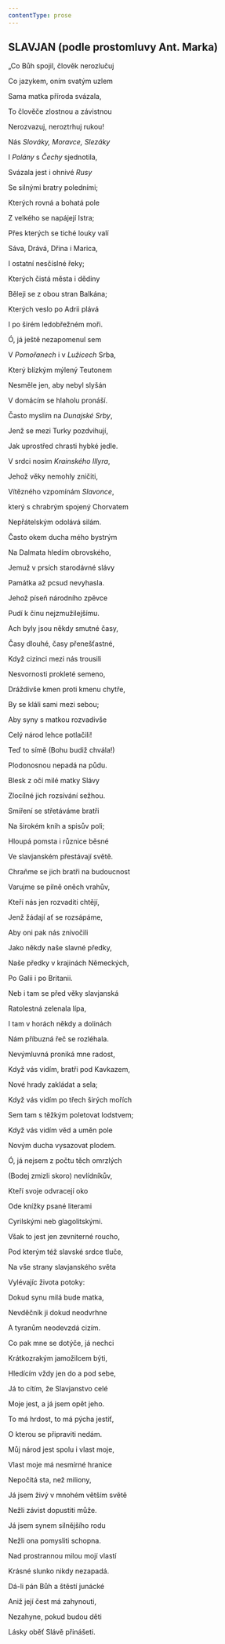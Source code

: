 ```yaml
---
contentType: prose
---
```


## SLAVJAN (podle prostomluvy Ant. Marka) 

„Co Bůh spojil, člověk nerozlučuj 

Co jazykem, oním svatým uzlem 

Sama matka příroda svázala, 

To člověče zlostnou a závistnou 

Nerozvazuj, neroztrhuj rukou! 

Nás _Slováky, Moravce, Slezáky_ 

I _Polány_ s _Čechy_ sjednotila, 

Svázala jest i ohnivé _Rusy_ 

Se silnými bratry poledními; 

Kterých rovná a bohatá pole 

Z velkého se napájejí Istra; 

Přes kterých se tiché louky valí 

Sáva, Drává, Dřina i Marica, 

I ostatní nesčíslné řeky; 

Kterých čistá města i dědiny 

Běleji se z obou stran Balkána; 

Kterých veslo po Adrii plává 

I po širém ledobřežném moři. 

Ó, já ještě nezapomenul sem 

V _Pomořanech_ i v _Lužicech_ Srba, 

Který blízkým mýlený Teutonem 

Nesměle jen, aby nebyl slyšán 

V domácím se hlaholu pronáší. 

Často myslím na _Dunajské Srby_, 

Jenž se mezi Turky pozdvihují, 

Jak uprostřed chrasti hybké jedle. 

V srdci nosím _Krainského Illyra_, 

Jehož věky nemohly zničiti, 

Vítězného vzpomínám _Slavonce_, 

který s chrabrým spojený Chorvatem 

Nepřátelským odolává silám. 

Často okem ducha mého bystrým 

Na Dalmata hledím obrovského, 

Jemuž v prsích starodávné slávy 

Památka až pcsud nevyhasla. 

Jehož píseň národního zpěvce 

Pudí k činu nejzmužilejšímu. 

Ach byly jsou někdy smutné časy, 

Časy dlouhé, časy přenešťastné, 

Když cizinci mezi nás trousili 

Nesvornosti prokleté semeno, 

Dráždivše kmen proti kmenu chytře, 

By se kláli sami mezi sebou; 

Aby syny s matkou rozvadivše 

Celý národ lehce potlačili!  

Teď to símě (Bohu budiž chvála!) 

Plodonosnou nepadá na půdu. 

Blesk z očí milé matky Slávy 

Zlocílné jich rozsívání sežhou. 

Smíření se střetáváme bratři 

Na širokém knih a spisův poli; 

Hloupá pomsta i různice běsné 

Ve slavjanském přestávají světě. 

Chraňme se jich bratři na budoucnost 

Varujme se pilně oněch vrahův, 

Kteří nás jen rozvaditi chtějí, 

Jenž žádají ať se rozsápáme, 

Aby oni pak nás znivočili 

Jako někdy naše slavné předky, 

Naše předky v krajinách Německých, 

Po Galii i po Britanii. 

Neb i tam se před věky slavjanská 

Ratolestná zelenala lípa, 

I tam v horách někdy a dolinách 

Nám příbuzná řeč se rozléhala. 

Nevýmluvná proniká mne radost, 

Když vás vidím, bratři pod Kavkazem, 

Nové hrady zakládat a sela; 

Když vás vidím po třech širých mořích 

Sem tam s těžkým poletovat lodstvem; 

Když vás vidím věd a uměn pole 

Novým ducha vysazovat plodem. 

Ó, já nejsem z počtu těch omrzlých 

(Bodej zmizli skoro) nevlídníkův, 

Kteří svoje odvracejí oko 

Ode knížky psané literami 

Cyrilskými neb glagolitskými. 

Však to jest jen zevniterné roucho, 

Pod kterým též slavské srdce tluče, 

Na vše strany slavjanského světa 

Vylévajíc života potoky: 

Dokud synu milá bude matka, 

Nevděčník ji dokud neodvrhne 

A tyranům neodevzdá cizím. 

Co pak mne se dotýče, já nechci 

Krátkozrakým jamožilcem býti, 

Hledícím vždy jen do a pod sebe, 

Já to cítím, že Slavjanstvo celé 

Moje jest, a já jsem opět jeho. 

To má hrdost, to má pýcha jestiť, 

O kterou se připraviti nedám. 

Můj národ jest spolu i vlast moje, 

Vlast moje má nesmírné hranice 

Nepočítá sta, než miliony, 

Já jsem živý v mnohém větším světě 

Nežli závist dopustiti může. 

Já jsem synem silnějšího rodu 

Nežli ona pomysliti schopna. 

Nad prostrannou milou mojí vlastí 

Krásné slunko nikdy nezapadá. 

Dá-li pán Bůh a štěstí junácké 

Aniž její čest má zahynouti, 

Nezahyne, pokud budou děti 

Lásky oběť Slávě přinášeti.
